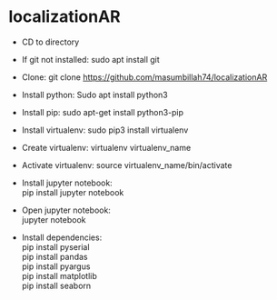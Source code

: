 # localizationAR

- CD to directory
- If git not installed: sudo apt install git
- Clone: git clone https://github.com/masumbillah74/localizationAR
- Install python: Sudo apt install python3
- Install pip: sudo apt-get install python3-pip
- Install virtualenv: sudo pip3 install virtualenv
- Create virtualenv: virtualenv virtualenv_name
- Activate virtualenv: source virtualenv_name/bin/activate

- Install jupyter notebook: <br/>
	pip install jupyter notebook <br/>
- Open jupyter notebook:<br/>
	jupyter notebook

- Install dependencies:<br/>
	pip install pyserial <br/>
	pip install pandas <br/>
	pip install pyargus <br/>
	pip install matplotlib <br/>
 	pip install seaborn <br/>
